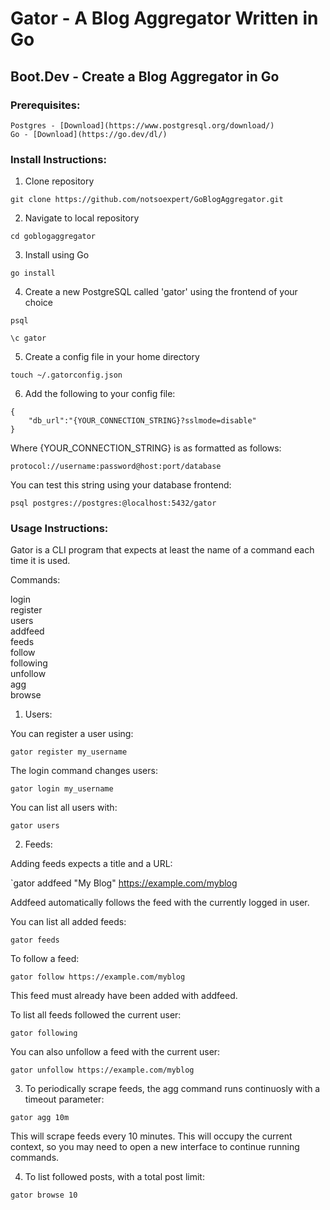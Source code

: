 # Gator - A Blog Aggregator Written in Go

## Boot.Dev - Create a Blog Aggregator in Go

### Prerequisites:  
    Postgres - [Download](https://www.postgresql.org/download/)  
    Go - [Download](https://go.dev/dl/)  

### Install Instructions:  
1. Clone repository  

`git clone https://github.com/notsoexpert/GoBlogAggregator.git`

2. Navigate to local repository  

`cd goblogaggregator`

3. Install using Go  

`go install`

4. Create a new PostgreSQL called 'gator' using the frontend of your choice  

```
psql

\c gator
```

5. Create a config file in your home directory  
        
`touch ~/.gatorconfig.json`

6. Add the following to your config file:  
        
```
{
    "db_url":"{YOUR_CONNECTION_STRING}?sslmode=disable"
}
```
Where {YOUR_CONNECTION_STRING} is as formatted as follows:  

`protocol://username:password@host:port/database`

You can test this string using your database frontend:  

`psql postgres://postgres:@localhost:5432/gator`

### Usage Instructions:  

Gator is a CLI program that expects at least the name of a command each time it is used.  

Commands:  
        
login  
register  
users  
addfeed  
feeds  
follow  
following  
unfollow  
agg  
browse  
        
1. Users:  

You can register a user using:  

`gator register my_username`

The login command changes users:  

`gator login my_username`

You can list all users with:  

`gator users`

2. Feeds:  

Adding feeds expects a title and a URL:  
    
`gator addfeed "My Blog" https://example.com/myblog

Addfeed automatically follows the feed with the currently logged in user.  

You can list all added feeds:  

`gator feeds`

To follow a feed:  

`gator follow https://example.com/myblog`

This feed must already have been added with addfeed.  

To list all feeds followed the current user:  

`gator following`

You can also unfollow a feed with the current user:  

`gator unfollow https://example.com/myblog`

3. To periodically scrape feeds, the agg command runs continuosly with a timeout parameter:  

`gator agg 10m`

This will scrape feeds every 10 minutes. This will occupy the current context, so you may need to open a new interface to continue running commands.  

4. To list followed posts, with a total post limit:  

`gator browse 10`

    
